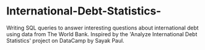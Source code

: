 # International-Debt-Statistics-
Writing SQL queries to answer interesting questions about international debt using data from The World Bank. Inspired by the 'Analyze International Debt Statistics' project on DataCamp by Sayak Paul.
